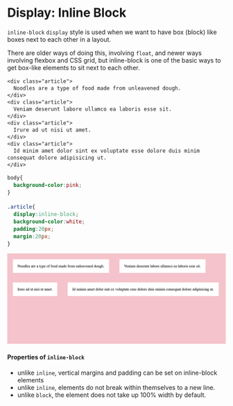 # Display: Inline Block

`inline-block` `display` style is used when we want to have box \(block\) like boxes next to each other in a layout.

There are older ways of doing this, involving `float`, and newer ways involving flexbox and CSS grid, but inline-block is one of the basic ways to get box-like elements to sit next to each other.

```markup
<div class="article">
  Noodles are a type of food made from unleavened dough.
</div>
<div class="article">
  Veniam deserunt labore ullamco ea laboris esse sit.  
</div>
<div class="article">
  Irure ad ut nisi ut amet. 
</div>
<div class="article">
  Id minim amet dolor sint ex voluptate esse dolore duis minim consequat dolore adipisicing ut.  
</div>
```

```css
body{
  background-color:pink;
}

.article{
  display:inline-block;
  background-color:white;
  padding:20px;
  margin:20px;
}
```

![](../../../.gitbook/assets/inline-block.png)

#### Properties of `inline-block`

* unlike `inline`, vertical margins and padding can be set on inline-block elements
* unlike `inline`, elements do not break within themselves to a new line.
* unlike `block`, the element does not take up 100% width by default.

